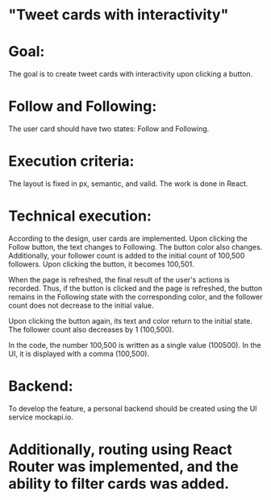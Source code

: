 # "Tweet cards with interactivity"

# Goal:

The goal is to create tweet cards with interactivity upon clicking a button.

# Follow and Following:

The user card should have two states: Follow and Following.

# Execution criteria:

The layout is fixed in px, semantic, and valid. The work is done in React.

# Technical execution:

According to the design, user cards are implemented. Upon clicking the Follow
button, the text changes to Following. The button color also changes.
Additionally, your follower count is added to the initial count of 100,500
followers. Upon clicking the button, it becomes 100,501.

When the page is refreshed, the final result of the user's actions is recorded.
Thus, if the button is clicked and the page is refreshed, the button remains in
the Following state with the corresponding color, and the follower count does
not decrease to the initial value.

Upon clicking the button again, its text and color return to the initial state.
The follower count also decreases by 1 (100,500).

In the code, the number 100,500 is written as a single value (100500). In the
UI, it is displayed with a comma (100,500).

# Backend:

To develop the feature, a personal backend should be created using the UI
service mockapi.io.

# Additionally, routing using React Router was implemented, and the ability to filter cards was added.
